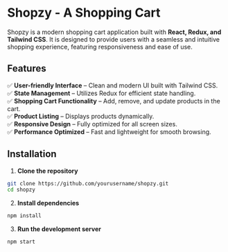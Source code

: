 # Shopzy - A Shopping Cart
Shopzy is a modern shopping cart application built with **React, Redux, and Tailwind CSS**. It is designed to provide users with a seamless and intuitive shopping experience, featuring responsiveness and ease of use.


## Features

✅ **User-friendly Interface** – Clean and modern UI built with Tailwind CSS.  
✅ **State Management** – Utilizes Redux for efficient state handling.  
✅ **Shopping Cart Functionality** – Add, remove, and update products in the cart.  
✅ **Product Listing** – Displays products dynamically.  
✅ **Responsive Design** – Fully optimized for all screen sizes.  
✅ **Performance Optimized** – Fast and lightweight for smooth browsing.

## Installation

1. **Clone the repository**
```sh
git clone https://github.com/yourusername/shopzy.git
cd shopzy
```

2. **Install dependencies**
```sh
npm install

```

3. **Run the development server**
```sh
npm start
```
